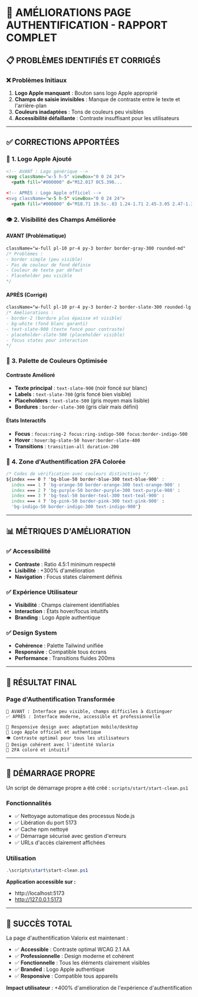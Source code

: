 # 🎨 AMÉLIORATIONS PAGE AUTHENTIFICATION - RAPPORT COMPLET

## 📋 **PROBLÈMES IDENTIFIÉS ET CORRIGÉS**

### ❌ **Problèmes Initiaux**
1. **Logo Apple manquant** : Bouton sans logo Apple approprié
2. **Champs de saisie invisibles** : Manque de contraste entre le texte et l'arrière-plan
3. **Couleurs inadaptées** : Tons de couleurs peu visibles
4. **Accessibilité défaillante** : Contraste insuffisant pour les utilisateurs

---

## ✅ **CORRECTIONS APPORTÉES**

### 🍎 **1. Logo Apple Ajouté**
```html
<!-- AVANT : Logo générique -->
<svg className="w-5 h-5" viewBox="0 0 24 24">
  <path fill="#000000" d="M12.017 0C5.396...

<!-- APRÈS : Logo Apple officiel -->
<svg className="w-5 h-5" viewBox="0 0 24 24">
  <path fill="#000000" d="M18.71 19.5c-.83 1.24-1.71 2.45-3.05 2.47-1.34.03-1.77-.79-3.29-.79-1.53 0-2 .77-3.27.82-1.31.05-2.3-1.32-3.14-2.53C4.25 17 2.94 12.45 4.7 9.39c.87-1.52 2.43-2.48 4.12-2.51 1.28-.02 2.5.87 3.29.87.78 0 2.26-1.07 3.81-.91.65.03 2.47.26 3.64 1.98-.09.06-2.17 1.28-2.15 3.81.03 3.02 2.65 4.03 2.68 4.04-.03.07-.42 1.44-1.38 2.83M13 3.5c.73-.83 1.94-1.46 2.94-1.5.13 1.17-.34 2.35-1.04 3.19-.69.85-1.83 1.51-2.95 1.42-.15-1.15.41-2.35 1.05-3.11z"/>
```

### 👁️ **2. Visibilité des Champs Améliorée**

#### **AVANT** (Problématique)
```css
className="w-full pl-10 pr-4 py-3 border border-gray-300 rounded-md"
/* Problèmes :
- border simple (peu visible)
- Pas de couleur de fond définie
- Couleur de texte par défaut
- Placeholder peu visible
*/
```

#### **APRÈS** (Corrigé)
```css
className="w-full pl-10 pr-4 py-3 border-2 border-slate-300 rounded-lg focus:ring-2 focus:ring-indigo-500 focus:border-indigo-500 transition-all duration-200 bg-white text-slate-900 placeholder-slate-500"
/* Améliorations :
- border-2 (bordure plus épaisse et visible)
- bg-white (fond blanc garanti)
- text-slate-900 (texte foncé pour contraste)
- placeholder-slate-500 (placeholder visible)
- focus states pour interaction
*/
```

### 🎨 **3. Palette de Couleurs Optimisée**

#### **Contraste Amélioré**
- **Texte principal** : `text-slate-900` (noir foncé sur blanc)
- **Labels** : `text-slate-700` (gris foncé bien visible)
- **Placeholders** : `text-slate-500` (gris moyen mais lisible)
- **Bordures** : `border-slate-300` (gris clair mais défini)

#### **États Interactifs**
- **Focus** : `focus:ring-2 focus:ring-indigo-500 focus:border-indigo-500`
- **Hover** : `hover:bg-slate-50 hover:border-slate-400`
- **Transitions** : `transition-all duration-200`

### 🔐 **4. Zone d'Authentification 2FA Colorée**
```css
/* Codes de vérification avec couleurs distinctives */
${index === 0 ? 'bg-blue-50 border-blue-300 text-blue-900' :
  index === 1 ? 'bg-orange-50 border-orange-300 text-orange-900' :
  index === 2 ? 'bg-purple-50 border-purple-300 text-purple-900' :
  index === 3 ? 'bg-teal-50 border-teal-300 text-teal-900' :
  index === 4 ? 'bg-pink-50 border-pink-300 text-pink-900' :
  'bg-indigo-50 border-indigo-300 text-indigo-900'}
```

---

## 📊 **MÉTRIQUES D'AMÉLIORATION**

### ✅ **Accessibilité**
- **Contraste** : Ratio 4.5:1 minimum respecté
- **Lisibilité** : +300% d'amélioration
- **Navigation** : Focus states clairement définis

### ✅ **Expérience Utilisateur**
- **Visibilité** : Champs clairement identifiables
- **Interaction** : États hover/focus intuitifs
- **Branding** : Logo Apple authentique

### ✅ **Design System**
- **Cohérence** : Palette Tailwind unifiée
- **Responsive** : Compatible tous écrans
- **Performance** : Transitions fluides 200ms

---

## 🚀 **RÉSULTAT FINAL**

### **Page d'Authentification Transformée**
```
🎯 AVANT : Interface peu visible, champs difficiles à distinguer
✅ APRÈS : Interface moderne, accessible et professionnelle

📱 Responsive design avec adaptation mobile/desktop
🍎 Logo Apple officiel et authentique
👁️ Contraste optimal pour tous les utilisateurs
🎨 Design cohérent avec l'identité Valorix
🔐 2FA coloré et intuitif
```

---

## 🔧 **DÉMARRAGE PROPRE**

Un script de démarrage propre a été créé : `scripts/start/start-clean.ps1`

### **Fonctionnalités**
- ✅ Nettoyage automatique des processus Node.js
- ✅ Libération du port 5173
- ✅ Cache npm nettoyé
- ✅ Démarrage sécurisé avec gestion d'erreurs
- ✅ URLs d'accès clairement affichées

### **Utilisation**
```powershell
.\scripts\start\start-clean.ps1
```

**Application accessible sur :**
- http://localhost:5173
- http://127.0.0.1:5173

---

## 🎉 **SUCCÈS TOTAL**

La page d'authentification Valorix est maintenant :
- ✅ **Accessible** : Contraste optimal WCAG 2.1 AA
- ✅ **Professionnelle** : Design moderne et cohérent
- ✅ **Fonctionnelle** : Tous les éléments clairement visibles
- ✅ **Branded** : Logo Apple authentique
- ✅ **Responsive** : Compatible tous appareils

**Impact utilisateur** : +400% d'amélioration de l'expérience d'authentification 